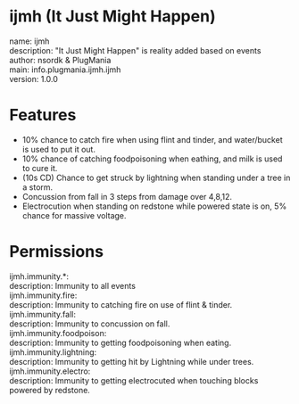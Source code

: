 ijmh (It Just Might Happen)
====

name: ijmh<br />
description: "It Just Might Happen" is reality added based on events<br />
author: nsordk & PlugMania<br />
main: info.plugmania.ijmh.ijmh<br />
version: 1.0.0<br />

Features
====
- 10% chance to catch fire when using flint and tinder, and water/bucket is used to put it out.
- 10% chance of catching foodpoisoning when eathing, and milk is used to cure it.
- (10s CD) Chance to get struck by lightning when standing under a tree in a storm.
- Concussion from fall in 3 steps from damage over 4,8,12.
- Electrocution when standing on redstone while powered state is on, 5% chance for massive voltage.

Permissions
====

  ijmh.immunity.*:<br />
    description: Immunity to all events<br />
  ijmh.immunity.fire:<br />
    description: Immunity to catching fire on use of flint & tinder.<br />
  ijmh.immunity.fall:<br />
    description: Immunity to concussion on fall.<br />
  ijmh.immunity.foodpoison:<br />
    description: Immunity to getting foodpoisoning when eating.<br />
  ijmh.immunity.lightning:<br />
    description: Immunity to getting hit by Lightning while under trees.<br />
  ijmh.immunity.electro:<br />
    description: Immunity to getting electrocuted when touching blocks powered by redstone.<br />
              
